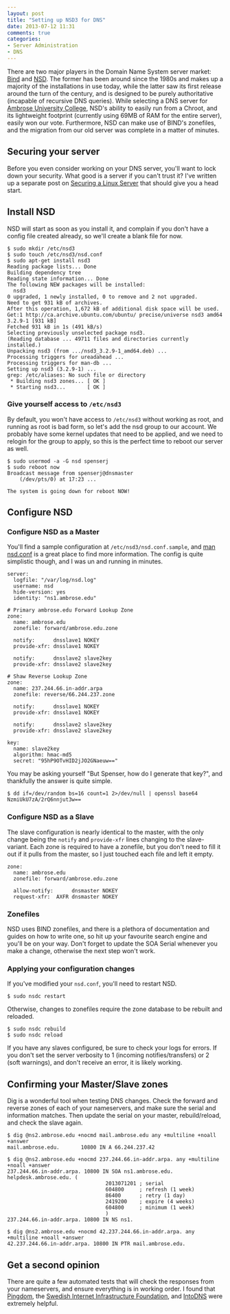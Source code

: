 ```yaml
---
layout: post
title: "Setting up NSD3 for DNS"
date: 2013-07-12 11:31
comments: true
categories: 
- Server Administration
- DNS
---
```

There are two major players in the Domain Name System server market: [Bind](https://www.isc.org/downloads/bind/) and [NSD](https://www.nlnetlabs.nl/projects/nsd/). The former has been around since the 1980s and makes up a majority of the installations in use today, while the latter saw its first release around the turn of the century, and is designed to be purely authoritative (incapable of recursive DNS queries). While selecting a DNS server for [Ambrose University College](https://ambrose.edu), NSD's ability to easily run from a Chroot, and its lightweight footprint (currently using 69MB of RAM for the entire server), easily won our vote. Furthermore, NSD can make use of BIND's zonefiles, and the migration from our old server was complete in a matter of minutes.

<!-- more -->

## Securing your server

Before you even consider working on your DNS server, you'll want to lock down your security. What good is a server if you can't trust it? I've written up a separate post on [Securing a Linux Server](/blog/2013/07/15/securing-a-linux-server/) that should give you a head start.

## Install NSD

NSD will start as soon as you install it, and complain if you don't have a config file created already, so we'll create a blank file for now.

``` plain 
$ sudo mkdir /etc/nsd3
$ sudo touch /etc/nsd3/nsd.conf
$ sudo apt-get install nsd3
Reading package lists... Done
Building dependency tree
Reading state information... Done
The following NEW packages will be installed:
  nsd3
0 upgraded, 1 newly installed, 0 to remove and 2 not upgraded.
Need to get 931 kB of archives.
After this operation, 1,672 kB of additional disk space will be used.
Get:1 http://ca.archive.ubuntu.com/ubuntu/ precise/universe nsd3 amd64 3.2.9-1 [931 kB]
Fetched 931 kB in 1s (491 kB/s)
Selecting previously unselected package nsd3.
(Reading database ... 49711 files and directories currently installed.)
Unpacking nsd3 (from .../nsd3_3.2.9-1_amd64.deb) ...
Processing triggers for ureadahead ...
Processing triggers for man-db ...
Setting up nsd3 (3.2.9-1) ...
grep: /etc/aliases: No such file or directory
 * Building nsd3 zones... [ OK ]
 * Starting nsd3...       [ OK ]
```

### Give yourself access to `/etc/nsd3`

By default, you won't have access to `/etc/nsd3` without working as root, and running as root is bad form, so let's add the nsd group to our account. We probably have some kernel updates that need to be applied, and we need to relogin for the group to apply, so this is the perfect time to reboot our server as well.

``` plain 
$ sudo usermod -a -G nsd spenserj
$ sudo reboot now
Broadcast message from spenserj@dnsmaster
    (/dev/pts/0) at 17:23 ...

The system is going down for reboot NOW!
```

## Configure NSD

### Configure NSD as a Master

You'll find a sample configuration at `/etc/nsd3/nsd.conf.sample`, and [man nsd.conf](http://linux.die.net/man/5/nsd.conf) is a great place to find more information. The config is quite simplistic though, and I was un and running in minutes.

``` plain /etc/nsd3/nsd.conf
server:
  logfile: "/var/log/nsd.log"
  username: nsd
  hide-version: yes
  identity: "ns1.ambrose.edu"

# Primary ambrose.edu Forward Lookup Zone
zone:
  name: ambrose.edu
  zonefile: forward/ambrose.edu.zone

  notify:      dnsslave1 NOKEY
  provide-xfr: dnsslave1 NOKEY

  notify:      dnsslave2 slave2key
  provide-xfr: dnsslave2 slave2key

# Shaw Reverse Lookup Zone
zone:
  name: 237.244.66.in-addr.arpa
  zonefile: reverse/66.244.237.zone

  notify:      dnsslave1 NOKEY
  provide-xfr: dnsslave1 NOKEY

  notify:      dnsslave2 slave2key
  provide-xfr: dnsslave2 slave2key

key:
  name: slave2key
  algorithm: hmac-md5
  secret: "95hP9OTvHID2jJO2GNaeuw=="
```

You may be asking yourself "But Spenser, how do I generate that key?", and thankfully the answer is quite simple.

``` plain 
$ dd if=/dev/random bs=16 count=1 2>/dev/null | openssl base64
NzmiUkU7zA/2rQ6nnjut3w==
```

### Configure NSD as a Slave

The slave configuration is nearly identical to the master, with the only change being the `notify` and `provide-xfr` lines changing to the slave-variant. Each zone is required to have a zonefile, but you don't need to fill it out if it pulls from the master, so I just touched each file and left it empty.

``` plain /etc/nsd3/nsd.conf
zone:
  name: ambrose.edu
  zonefile: forward/ambrose.edu.zone

  allow-notify:      dnsmaster NOKEY
  request-xfr:  AXFR dnsmaster NOKEY
```

### Zonefiles

NSD uses BIND zonefiles, and there is a plethora of documentation and guides on how to write one, so hit up your favourite search engine and you'll be on your way. Don't forget to update the SOA Serial whenever you make a change, otherwise the next step won't work.

### Applying your configuration changes

If you've modified your `nsd.conf`, you'll need to restart NSD.

``` plain 
$ sudo nsdc restart
```

Otherwise, changes to zonefiles require the zone database to be rebuilt and reloaded.

``` plain
$ sudo nsdc rebuild
$ sudo nsdc reload
```

If you have any slaves configured, be sure to check your logs for errors. If you don't set the server verbosity to 1 (incoming notifies/transfers) or 2 (soft warnings), and don't receive an error, it is likely working.

## Confirming your Master/Slave zones

Dig is a wonderful tool when testing DNS changes. Check the forward and reverse zones of each of your nameservers, and make sure the serial and information matches. Then update the serial on your master, rebuild/reload, and check the slave again.

``` plain Check a Forward Zone
$ dig @ns2.ambrose.edu +nocmd mail.ambrose.edu any +multiline +noall +answer
mail.ambrose.edu.       10800 IN A 66.244.237.42
```

``` plain Check a Reverse Zone
$ dig @ns2.ambrose.edu +nocmd 237.244.66.in-addr.arpa. any +multiline +noall +answer
237.244.66.in-addr.arpa. 10800 IN SOA ns1.ambrose.edu. helpdesk.ambrose.edu. (
                                2013071201 ; serial
                                604800     ; refresh (1 week)
                                86400      ; retry (1 day)
                                2419200    ; expire (4 weeks)
                                604800     ; minimum (1 week)
                                )
237.244.66.in-addr.arpa. 10800 IN NS ns1.

$ dig @ns2.ambrose.edu +nocmd 42.237.244.66.in-addr.arpa. any +multiline +noall +answer
42.237.244.66.in-addr.arpa. 10800 IN PTR mail.ambrose.edu.
```

## Get a second opinion

There are quite a few automated tests that will check the responses from your nameservers, and ensure everything is in working order. I found that [Pingdom](http://dnscheck.pingdom.com/), the [Swedish Internet Infrastructure Foundation](http://dnscheck.iis.se/), and [IntoDNS](http://www.intodns.com/) were extremely helpful.
